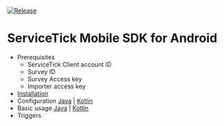 [![Release](https://jitpack.io/v/com.gitlab.servicetick/mobilesdk.svg)](https://jitpack.io/#com.gitlab.servicetick/mobilesdk)

# ServiceTick Mobile SDK for Android

- Prerequisites
  - ServiceTick Client account ID
  - Survey ID
  - Survey Access key
  - Importer access key
- [Installation](docs/installation.md)
- Configuration [Java](docs/configuration_java.md) | [Kotlin](docs/configuration_kotlin.md)
- Basic usage [Java](docs/basic_usage_java.md) | [Kotlin](docs/basic_usage_kotlin.md)
- Triggers
